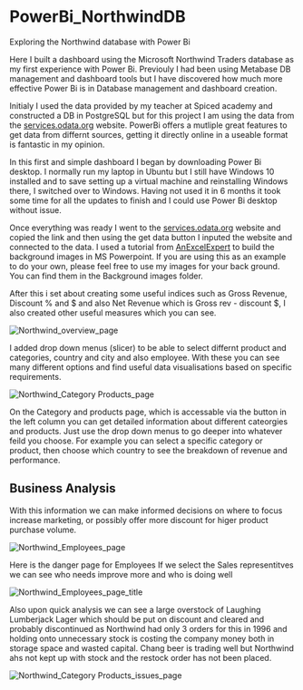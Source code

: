 # PowerBi_NorthwindDB
Exploring the Northwind database with Power Bi

Here I built a dashboard using the Microsoft Northwind Traders database as my first experience with Power Bi.
Previouly I had been using Metabase DB management and dashboard tools but I have discovered how much more effective 
Power Bi is in Database management and dashboard creation.

Initialy I used the data provided by my teacher at Spiced academy and constructed a DB in PostgreSQL but for this project 
I am using the data from the [services.odata.org](https://services.odata.org/Northwind/Northwind.svc/) website.
PowerBi offers a mutliple great features to get data from differnt sources, getting it directly online in a useable format is fantastic in my opinion.

In this first and simple dashboard I began by downloading Power Bi desktop. I normally run my laptop in Ubuntu but I still have Windows 10 installed and to save setting up a virtual machine and reinstalling Windows there, I switched over to Windows. Having not used it in 6 months it took some time for all the updates to finish and I could use Power Bi desktop without issue. 

Once everything was ready I went to the [services.odata.org](https://services.odata.org/Northwind/Northwind.svc/) website and copied the link and then using the get data button I inputed the website and connected to the data. I used a tutorial from [AnExcelExpert](https://www.youtube.com/watch?v=czON7fhEuYI&t=1599s&ab_channel=PK%3AAnExcelExpert) to build the background images in MS Powerpoint. If you are using this as an example to do your own, please feel free to use my images for your back ground. You can find them in the Background images folder.

After this i set about creating some useful indices such as Gross Revenue, Discount % and $ and also Net Revenue which is Gross rev - discount $, I also created other useful measures which you can see.


![Northwind_overview_page](https://user-images.githubusercontent.com/105222741/211288089-b40e26a1-beec-4dcc-80d9-bd1d2c472ef7.jpg)


I added drop down menus (slicer) to be able to select differnt product and categories, country and city and also employee. With these you can see many different options and find useful data visualisations based on specific requirements.

![Northwind_Category Products_page](https://user-images.githubusercontent.com/105222741/211288438-401ca72a-135d-40e9-b4b6-a7166e8554ad.jpg)

On the Category and products page, which is accessable via the button in the left column you can get detailed information about different cateorgies and products. Just use the drop down menus to go deeper into whatever feild you choose. 
For example you can select a specific category or product, then choose which country to see the breakdown of revenue and performance. 

## Business Analysis

With this information we can make informed decisions on where to focus increase marketing, or possibly offer more discount for higer product purchase volume.

![Northwind_Employees_page](https://user-images.githubusercontent.com/105222741/211289302-b1ef4ec1-0a7b-44c7-be6a-e8e3f3eab60e.jpg)

Here is the danger page for Employees
If we select the Sales representitves we can see who needs improve more and who is doing well

![Northwind_Employees_page_title](https://user-images.githubusercontent.com/105222741/211290920-31345afd-afca-459b-9b9f-804f3f1d1061.jpg)

Also upon quick analysis we can see a large overstock of Laughing Lumberjack Lager which should be put on discount and cleared and probably discontinued as Northwind had only 3 orders for this in 1996 and holding onto unnecessary stock is costing the company money both in storage space and wasted capital.
Chang beer is trading well but Northwind ahs not kept up with stock and the restock order has not been placed. 

![Northwind_Category Products_issues_page](https://user-images.githubusercontent.com/105222741/211295917-4556076c-07db-4dbe-bff3-5a8b1a21e9ad.jpg)




